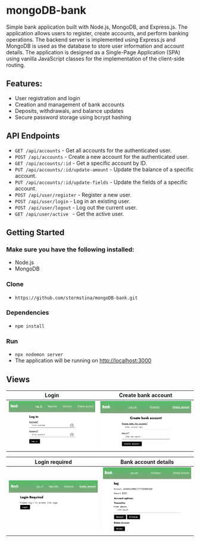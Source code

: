 # mongoDB-bank

Simple bank application built with Node.js, MongoDB, and Express.js. The application allows users to register, create accounts, and perform banking operations. The backend server is implemented using Express.js and MongoDB is used as the database to store user information and account details. The application is designed as a Single-Page Application (SPA) using vanilla JavaScript classes for the implementation of the client-side routing.


## Features:
- User registration and login
- Creation and management of bank accounts
- Deposits, withdrawals, and balance updates
- Secure password storage using bcrypt hashing

## API Endpoints

* ```GET /api/accounts``` - Get all accounts for the authenticated user.
* ```POST /api/accounts``` - Create a new account for the authenticated user.
* ```GET /api/accounts/:id``` - Get a specific account by ID.
* ```PUT /api/accounts/:id/update-amount``` - Update the balance of a specific account.
* ```PUT /api/accounts/:id/update-fields``` - Update the fields of a specific account.
* ```POST /api/user/register``` - Register a new user.
* ```POST /api/user/login``` - Log in an existing user.
* ```POST /api/user/logout``` - Log out the current user.
* ```GET /api/user/active ``` - Get the active user.

## Getting Started

### Make sure you have the following installed:
* Node.js
* MongoDB

### Clone
* ```https://github.com/stormstina/mongoDB-bank.git```

### Dependencies
* ```npm install```

### Run
*  ```npx nodemon server```
*  The application will be running on [http://localhost:3000](http://localhost:3000)


## Views

Login             |  Create bank account
:-------------------------:|:-------------------------:
![](frontend/public/assets/images/login.png)  |  ![](frontend/public/assets/images/create_account.png)

Login required             |  Bank account details
:-------------------------:|:-------------------------:
![](frontend/public/assets/images/login_required.png)  |  ![](frontend/public/assets/images/account_details.png)
